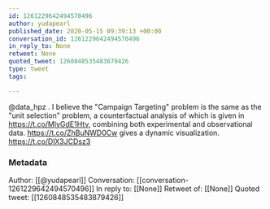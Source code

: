 ```yaml
---
id: 1261229642494570496
author: yudapearl
published_date: 2020-05-15 09:39:13 +00:00
conversation_id: 1261229642494570496
in_reply_to: None
retweet: None
quoted_tweet: 1260848535483879426
type: tweet
tags:

---
```


@data_hpz . I believe the "Campaign Targeting" problem is the same as the "unit selection" problem, a counterfactual analysis of which is given in https://t.co/MlyGdE1Htv, combining both experimental and observational data. https://t.co/ZhBuNWD0Cw gives a dynamic visualization. https://t.co/DlX3JCDsz3

### Metadata

Author: [[@yudapearl]]
Conversation: [[conversation-1261229642494570496]]
In reply to: [[None]]
Retweet of: [[None]]
Quoted tweet: [[1260848535483879426]]
